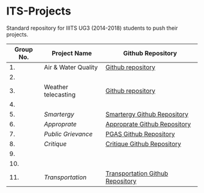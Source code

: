 # ITS-Projects
Standard repository for IIITS UG3 (2014-2018) students to push their projects.

Group No.    | Project Name      | Github Repository
-------------|-------------------|------------------
1.           |Air & Water Quality|[Github repository](https://github.com/Jagadeesh-Ponduru/its) 
2.           |                   |                   
3.           |Weather telecasting|[Github repository](https://github.com/spyD1803/its)           
4.           |                   |                   
5.           |*Smartergy*        |[Smartergy Github Repository](https://github.com/ambujtiwari17/smartergy_ITS)                   
6.           |*Approprate*       |[Approprate Github Repository](https://github.com/sachinkumar123/approprate)
7.           |*Public Grievance* |[PGAS Github Repository](https://github.com/SUNILSWARNA-IS201401044/Pyhtonanywhere)      
8.           |*Critique*         |[Critique Github Repository](https://github.com/chrizandr/ITS_feedback)                   
9.           |                   |
10.          |                   |
11.          |*Transportation*   |[Transportation Github Repository](https://github.com/krishr2d2/ITS_Project)
